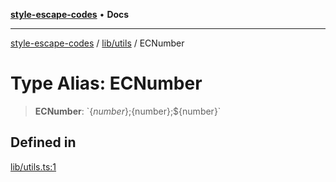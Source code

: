 [**style-escape-codes**](../../../README.md) • **Docs**

***

[style-escape-codes](../../../modules.md) / [lib/utils](../README.md) / ECNumber

# Type Alias: ECNumber

> **ECNumber**: \`$\{number\};$\{number\};$\{number\}\`

## Defined in

[lib/utils.ts:1](https://github.com/mastermind-0xff/style-escape-codes/blob/86f72e47c8a4169fb2601208e7c23c504221a7fb/src/lib/utils.ts#L1)

